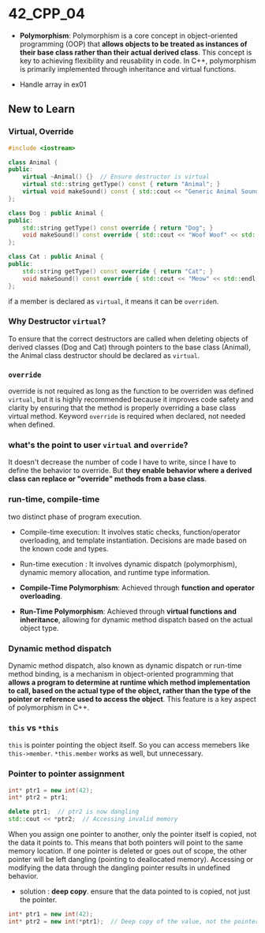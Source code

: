# 42_CPP_04
* **Polymorphism**: Polymorphism is a core concept in object-oriented programming (OOP) that **allows objects to be treated as instances of their base class rather than their actual derived class**. This concept is key to achieving flexibility and reusability in code. In C++, polymorphism is primarily implemented through inheritance and virtual functions.

* Handle array in ex01
## New to Learn
### Virtual, Override
```c++
#include <iostream>

class Animal {
public:
    virtual ~Animal() {}  // Ensure destructor is virtual
    virtual std::string getType() const { return "Animal"; }
    virtual void makeSound() const { std::cout << "Generic Animal Sound" << std::endl; }
};

class Dog : public Animal {
public:
    std::string getType() const override { return "Dog"; }
    void makeSound() const override { std::cout << "Woof Woof" << std::endl; }
};

class Cat : public Animal {
public:
    std::string getType() const override { return "Cat"; }
    void makeSound() const override { std::cout << "Meow" << std::endl; }
};
```

if a member is declared as `virtual`, it means it can be `override`n.

### Why Destructor `virtual`?
To ensure that the correct destructors are called when deleting objects of derived classes (Dog and Cat) through pointers to the base class (Animal), the Animal class destructor should be declared as `virtual`.

### `override`
override is not required as long as the function to be overriden was defined `virtual`, but it is highly recommended because it improves code safety and clarity by ensuring that the method is properly overriding a base class virtual method. 
Keyword `override` is required when declared, not needed when defined.

### what's the point to user `virtual` and `override`?
It doesn't decrease the number of code I have to write, since I have to define the behavior to override. But **they enable behavior where a derived class can replace or "override" methods from a base class**.

### run-time, compile-time
two distinct phase of program execution.
* Compile-time execution:  It involves static checks, function/operator overloading, and template instantiation. Decisions are made based on the known code and types.
* Run-time execution : It involves dynamic dispatch (polymorphism), dynamic memory allocation, and runtime type information.

* **Compile-Time Polymorphism**: Achieved through **function and operator overloading**.
* **Run-Time Polymorphism**: Achieved through **virtual functions and inheritance**, allowing for dynamic method dispatch based on the actual object type.

### Dynamic method dispatch
Dynamic method dispatch, also known as dynamic dispatch or run-time method binding, is a mechanism in object-oriented programming that **allows a program to determine at runtime which method implementation to call, based on the actual type of the object, rather than the type of the pointer or reference used to access the object**. This feature is a key aspect of polymorphism in C++.

### `this` vs `*this`
`this` is pointer pointing the object itself. So you can access memebers like `this->member`. `*this.member` works as well, but unnecessary.

### Pointer to pointer assignment
```c++
int* ptr1 = new int(42);
int* ptr2 = ptr1;

delete ptr1;  // ptr2 is now dangling
std::cout << *ptr2;  // Accessing invalid memory
```
When you assign one pointer to another, only the pointer itself is copied, not the data it points to. This means that both pointers will point to the same memory location. If one pointer is deleted or goes out of scope, the other pointer will be left dangling (pointing to deallocated memory). Accessing or modifying the data through the dangling pointer results in undefined behavior.

* solution : **deep copy**. ensure that the data pointed to is copied, not just the pointer.
```c++
int* ptr1 = new int(42);
int* ptr2 = new int(*ptr1);  // Deep copy of the value, not the pointer
```

